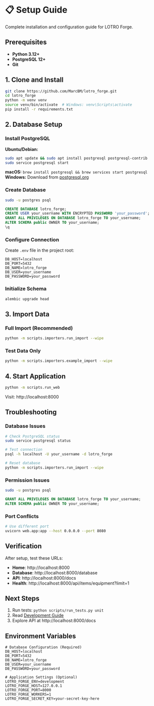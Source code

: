 # 📋 Setup Guide

Complete installation and configuration guide for LOTRO Forge.

## Prerequisites

- **Python 3.12+**
- **PostgreSQL 12+**
- **Git**

## 1. Clone and Install

```bash
git clone https://github.com/MarcBM/lotro_forge.git
cd lotro_forge
python -m venv venv
source venv/bin/activate  # Windows: venv\Scripts\activate
pip install -r requirements.txt
```

## 2. Database Setup

### Install PostgreSQL

**Ubuntu/Debian:**
```bash
sudo apt update && sudo apt install postgresql postgresql-contrib
sudo service postgresql start
```

**macOS:** `brew install postgresql && brew services start postgresql`  
**Windows:** Download from [postgresql.org](https://www.postgresql.org/download/)

### Create Database

```bash
sudo -u postgres psql
```

```sql
CREATE DATABASE lotro_forge;
CREATE USER your_username WITH ENCRYPTED PASSWORD 'your_password';
GRANT ALL PRIVILEGES ON DATABASE lotro_forge TO your_username;
ALTER SCHEMA public OWNER TO your_username;
\q
```

### Configure Connection

Create `.env` file in the project root:
```env
DB_HOST=localhost
DB_PORT=5432
DB_NAME=lotro_forge
DB_USER=your_username
DB_PASSWORD=your_password
```

### Initialize Schema

```bash
alembic upgrade head
```

## 3. Import Data

### Full Import (Recommended)
```bash
python -m scripts.importers.run_import --wipe
```

### Test Data Only
```bash
python -m scripts.importers.example_import --wipe
```

## 4. Start Application

```bash
python -m scripts.run_web
```

Visit: http://localhost:8000

## Troubleshooting

### Database Issues
```bash
# Check PostgreSQL status
sudo service postgresql status

# Test connection
psql -h localhost -U your_username -d lotro_forge

# Reset database
python -m scripts.importers.run_import --wipe
```

### Permission Issues
```bash
sudo -u postgres psql
```
```sql
GRANT ALL PRIVILEGES ON DATABASE lotro_forge TO your_username;
ALTER SCHEMA public OWNER TO your_username;
```

### Port Conflicts
```bash
# Use different port
uvicorn web.app:app --host 0.0.0.0 --port 8080
```

## Verification

After setup, test these URLs:
- **Home**: http://localhost:8000
- **Database**: http://localhost:8000/database
- **API**: http://localhost:8000/docs
- **Health**: http://localhost:8000/api/items/equipment?limit=1

## Next Steps

1. Run tests: `python scripts/run_tests.py unit`
2. Read [Development Guide](development.md)
3. Explore API at http://localhost:8000/docs

## Environment Variables

```env
# Database Configuration (Required)
DB_HOST=localhost
DB_PORT=5432
DB_NAME=lotro_forge
DB_USER=your_username
DB_PASSWORD=your_password

# Application Settings (Optional)
LOTRO_FORGE_ENV=development
LOTRO_FORGE_HOST=127.0.0.1
LOTRO_FORGE_PORT=8000
LOTRO_FORGE_WORKERS=1
LOTRO_FORGE_SECRET_KEY=your-secret-key-here
``` 